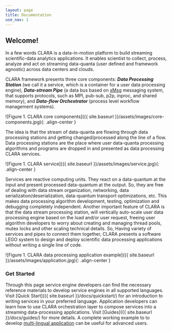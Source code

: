 ```yaml
---
layout: page
title: Documentation
use_nav: 1
---
```


## Welcome!
In a few words CLARA is a data-in-motion platform to build streaming
scientific-data analytics applications. It enables scientist to collect,
process, analyze and act on streaming data-quanta (user defined and framework agnostic)
across data centers and clouds.

CLARA framework presents three core components:
***Data Processing Station*** (we call it a service, which is a container for a user data
processing engine), ***Data-stream Pipe*** (a data bus based on [xMsg](https://claraweb.jlab.org/xmsg)
messaging system, that supports protocols, such as MPI, pub-sub, p2p, inproc, and shared memory), and
***Data-flow Orchestrator*** (process level workflow management systems).

![Figure 1. CLARA core components]({{ site.baseurl }}/assets/images/core-components.jpg){: .align-center }

The idea is that the stream of data-quanta are
flowing through data processing stations and getting changed/processed
along the line of a flow. Data processing stations are the place where
user data-quanta processing algorithms and programs are dropped in and
presented as data processing CLARA services.

![Figure 1. CLARA service]({{ site.baseurl }}/assets/images/service.jpg){: .align-center }

Services are reactive computing units. They react on a data-quantum at
the input and present processed data-quantum at the output. So, they are
free of dealing with data stream organization, networking,
data serialization/deserialization, data-quantum transport optimizations, etc.
This makes data processing algorithm development, testing, optimization
and debugging completely independent.
Another important feature of CLARA is that the data stream processing station,
will vertically auto-scale user data processing engine based on the load and/or
user request, freeing user algorithm developers to worry about
creating and managing thread pools, mutex locks and other scaling technical
details.
So, Having variety of services and pipes to connect them together,
CLARA presents a software LEGO system to design and deploy scientific
data processing applications without writing a single line of code.

![Figure 1. CLARA data processing application example]({{ site.baseurl }}/assets/images/application.jpg){: .align-center }


### Get Started
Through this page service engine developers can find the necessary reference materials
to develop service engines in all supported languages.
Visit [Quick Start]({{ site.baseurl }}/docs/quickstart/)
for an introduction to writing services in your preferred language.
Application developers can learn how to use CLARA orchestration layer
to compose services into a streaming data-processing applications.
Visit [Guides]({{ site.baseurl }}/docs/guides/) for more details.
A complete working example to
to develop [multi-lingual application](https://github.com/JeffersonLab/clara-demo)
can be useful for advanced users.


<!-- ## Supported Languages -->

<!-- | Java | C++ | Python | -->
<!-- |:-----|:----|:-------| -->
<!-- | [Quick Start][jq] | [Quick Start][cq] | [Quick Start][pq] | -->
<!-- | [Tutorial][jt]    | [Tutorial][ct]    | [Tutorial][pt]    | -->
<!-- | [Examples][je]    | [Examples][ce]    | [Examples][pe]    | -->
<!-- | [Reference][jr]   | [Reference][cr]   | [Reference][pr]   | -->
<!-- {: .doc-lang-table } -->

<!-- [jq]: {{ site.baseurl }}/docs/quickstart/java.html -->
<!-- [jt]: {{ site.baseurl }}/docs/tutorials/java.html -->
<!-- [je]: {{ site.baseurl }}/docs/examples/java.html -->
<!-- [jr]: {{ site.baseurl }}/api/java/current/ -->

<!-- [cq]: {{ site.baseurl }}/docs/quickstart/cpp.html -->
<!-- [ct]: {{ site.baseurl }}/docs/tutorials/cpp.html -->
<!-- [ce]: {{ site.baseurl }}/docs/examples/cpp.html -->
<!-- [cr]: {{ site.baseurl }}/api/cpp/ -->

<!-- [pq]: {{ site.baseurl }}/docs/quickstart/python.html -->
<!-- [pt]: {{ site.baseurl }}/docs/tutorials/python.html -->
<!-- [pe]: {{ site.baseurl }}/docs/examples/python.html -->
<!-- [pr]: {{ site.baseurl }}/api/python/ -->

<!-- ## Use cases -->

<!-- TODO. -->
